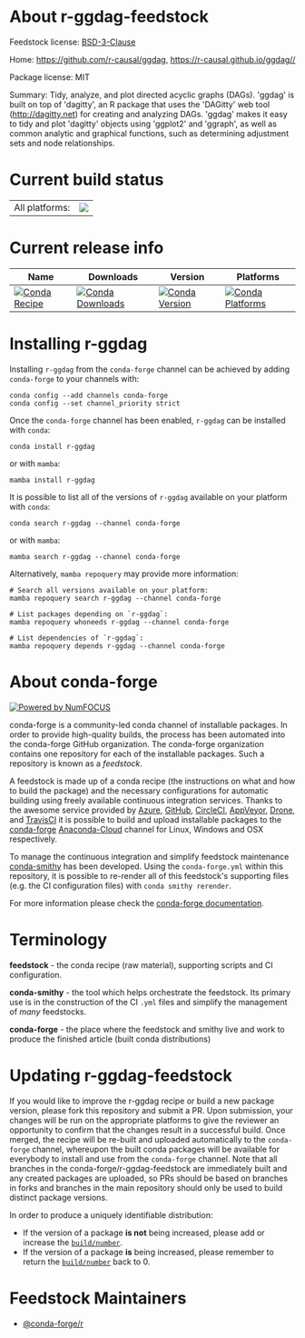About r-ggdag-feedstock
=======================

Feedstock license: [BSD-3-Clause](https://github.com/conda-forge/r-ggdag-feedstock/blob/main/LICENSE.txt)

Home: https://github.com/r-causal/ggdag, https://r-causal.github.io/ggdag//

Package license: MIT

Summary: Tidy, analyze, and plot directed acyclic graphs (DAGs). 'ggdag' is built on top of 'dagitty', an R package that uses the 'DAGitty' web tool (<http://dagitty.net>) for creating and analyzing DAGs. 'ggdag' makes it easy to tidy and plot 'dagitty' objects using 'ggplot2' and 'ggraph', as well as common analytic and graphical functions, such as determining adjustment sets and node relationships.

Current build status
====================


<table><tr><td>All platforms:</td>
    <td>
      <a href="https://dev.azure.com/conda-forge/feedstock-builds/_build/latest?definitionId=19519&branchName=main">
        <img src="https://dev.azure.com/conda-forge/feedstock-builds/_apis/build/status/r-ggdag-feedstock?branchName=main">
      </a>
    </td>
  </tr>
</table>

Current release info
====================

| Name | Downloads | Version | Platforms |
| --- | --- | --- | --- |
| [![Conda Recipe](https://img.shields.io/badge/recipe-r--ggdag-green.svg)](https://anaconda.org/conda-forge/r-ggdag) | [![Conda Downloads](https://img.shields.io/conda/dn/conda-forge/r-ggdag.svg)](https://anaconda.org/conda-forge/r-ggdag) | [![Conda Version](https://img.shields.io/conda/vn/conda-forge/r-ggdag.svg)](https://anaconda.org/conda-forge/r-ggdag) | [![Conda Platforms](https://img.shields.io/conda/pn/conda-forge/r-ggdag.svg)](https://anaconda.org/conda-forge/r-ggdag) |

Installing r-ggdag
==================

Installing `r-ggdag` from the `conda-forge` channel can be achieved by adding `conda-forge` to your channels with:

```
conda config --add channels conda-forge
conda config --set channel_priority strict
```

Once the `conda-forge` channel has been enabled, `r-ggdag` can be installed with `conda`:

```
conda install r-ggdag
```

or with `mamba`:

```
mamba install r-ggdag
```

It is possible to list all of the versions of `r-ggdag` available on your platform with `conda`:

```
conda search r-ggdag --channel conda-forge
```

or with `mamba`:

```
mamba search r-ggdag --channel conda-forge
```

Alternatively, `mamba repoquery` may provide more information:

```
# Search all versions available on your platform:
mamba repoquery search r-ggdag --channel conda-forge

# List packages depending on `r-ggdag`:
mamba repoquery whoneeds r-ggdag --channel conda-forge

# List dependencies of `r-ggdag`:
mamba repoquery depends r-ggdag --channel conda-forge
```


About conda-forge
=================

[![Powered by
NumFOCUS](https://img.shields.io/badge/powered%20by-NumFOCUS-orange.svg?style=flat&colorA=E1523D&colorB=007D8A)](https://numfocus.org)

conda-forge is a community-led conda channel of installable packages.
In order to provide high-quality builds, the process has been automated into the
conda-forge GitHub organization. The conda-forge organization contains one repository
for each of the installable packages. Such a repository is known as a *feedstock*.

A feedstock is made up of a conda recipe (the instructions on what and how to build
the package) and the necessary configurations for automatic building using freely
available continuous integration services. Thanks to the awesome service provided by
[Azure](https://azure.microsoft.com/en-us/services/devops/), [GitHub](https://github.com/),
[CircleCI](https://circleci.com/), [AppVeyor](https://www.appveyor.com/),
[Drone](https://cloud.drone.io/welcome), and [TravisCI](https://travis-ci.com/)
it is possible to build and upload installable packages to the
[conda-forge](https://anaconda.org/conda-forge) [Anaconda-Cloud](https://anaconda.org/)
channel for Linux, Windows and OSX respectively.

To manage the continuous integration and simplify feedstock maintenance
[conda-smithy](https://github.com/conda-forge/conda-smithy) has been developed.
Using the ``conda-forge.yml`` within this repository, it is possible to re-render all of
this feedstock's supporting files (e.g. the CI configuration files) with ``conda smithy rerender``.

For more information please check the [conda-forge documentation](https://conda-forge.org/docs/).

Terminology
===========

**feedstock** - the conda recipe (raw material), supporting scripts and CI configuration.

**conda-smithy** - the tool which helps orchestrate the feedstock.
                   Its primary use is in the construction of the CI ``.yml`` files
                   and simplify the management of *many* feedstocks.

**conda-forge** - the place where the feedstock and smithy live and work to
                  produce the finished article (built conda distributions)


Updating r-ggdag-feedstock
==========================

If you would like to improve the r-ggdag recipe or build a new
package version, please fork this repository and submit a PR. Upon submission,
your changes will be run on the appropriate platforms to give the reviewer an
opportunity to confirm that the changes result in a successful build. Once
merged, the recipe will be re-built and uploaded automatically to the
`conda-forge` channel, whereupon the built conda packages will be available for
everybody to install and use from the `conda-forge` channel.
Note that all branches in the conda-forge/r-ggdag-feedstock are
immediately built and any created packages are uploaded, so PRs should be based
on branches in forks and branches in the main repository should only be used to
build distinct package versions.

In order to produce a uniquely identifiable distribution:
 * If the version of a package **is not** being increased, please add or increase
   the [``build/number``](https://docs.conda.io/projects/conda-build/en/latest/resources/define-metadata.html#build-number-and-string).
 * If the version of a package **is** being increased, please remember to return
   the [``build/number``](https://docs.conda.io/projects/conda-build/en/latest/resources/define-metadata.html#build-number-and-string)
   back to 0.

Feedstock Maintainers
=====================

* [@conda-forge/r](https://github.com/conda-forge/r/)

